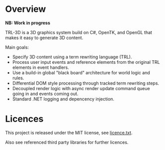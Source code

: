 # Overview

**NB: Work in progress**

TRL-3D is a 3D graphics system build on C#, OpenTK, and OpenGL that makes it easy to generate 3D content.

Main goals:

* Specify 3D content using a term rewriting language (TRL).
* Process user input events and reference elements from the original TRL elements in event handlers.
* Use a build-in global "black board" architecture for world logic and rules.
* Differential DOM style processing through tracked term rewriting steps.
* Decoupled render logic with async render update command queue going in and events coming out.
* Standard .NET logging and depencency injection.

# Licences

This project is released under the MIT license, see [licence.txt](license.txt).

Also see referenced third party libraries for further licences.

